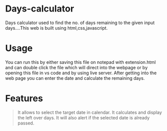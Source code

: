 # Days-calculator
Days calculator used to find the no. of days remaining to the given input days....This web is built using html,css,javascript.
# Usage
You can run this by either saving this file on notepad with extension.html and can double click the file which will direct into the webpage or by opening this file in vs code and by using live server.
After getting into the web page you can enter the date and calculate the remaining days.
# Features
> It allows to select the target date in calendar.
> It calculates and display the left over days.
> It will also alert if the selected date is already passed.
